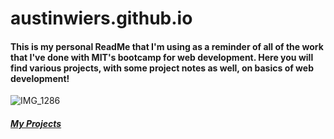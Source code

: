 # austinwiers.github.io

#### This is my personal ReadMe that I'm using as a reminder of all of the work that I've done with MIT's bootcamp for web development. Here you will find various projects, with some project notes as well, on basics of web development!

![IMG_1286](https://user-images.githubusercontent.com/96448901/169716349-8bfe4f98-6607-4516-a4ea-876870a67f52.jpeg)

##### [My Projects](austinwiers.github.io/myprojects.md)

